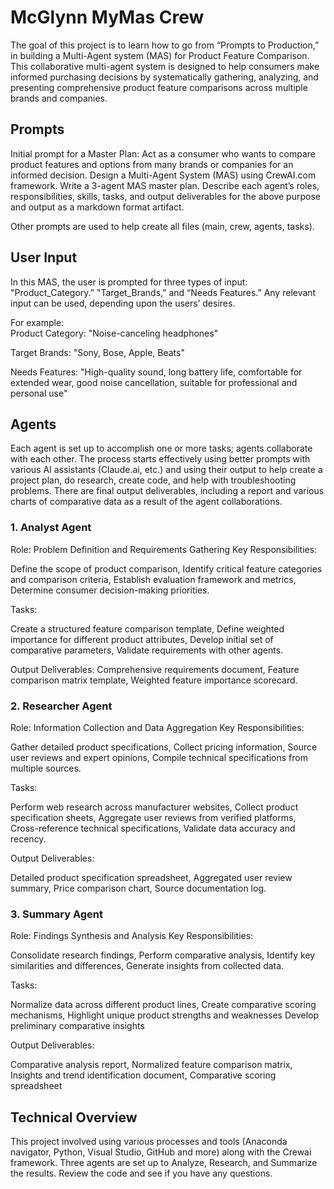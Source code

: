 # McGlynn MyMas Crew

The goal of this project is to learn how to go from “Prompts to Production,” in building a Multi-Agent system (MAS) for Product Feature Comparison. 
This collaborative multi-agent system is designed to help consumers make informed purchasing decisions by systematically gathering, analyzing, and presenting comprehensive product feature comparisons across multiple brands and companies.

## Prompts
Initial prompt for a Master Plan: 
Act as a consumer who wants to compare product features and options from many brands or companies for an informed decision.
Design a Multi-Agent System (MAS) using CrewAI.com framework. 
Write a 3-agent MAS master plan.  Describe each agent’s roles, responsibilities, skills, tasks, and output deliverables for the above purpose and output as a markdown format artifact. 

Other prompts are used to help create all files (main, crew, agents, tasks).

## User Input
In this MAS, the user is prompted for three types of input:  "Product_Category.” "Target_Brands,” and “Needs Features.”  Any relevant input can be used, depending upon the users’ desires.

For example:  
Product Category: "Noise-canceling headphones"

Target Brands: "Sony, Bose, Apple, Beats"

Needs Features: "High-quality sound, long battery life, comfortable for extended wear, good noise cancellation, suitable for professional and personal use"
## Agents
Each agent is set up to accomplish one or more tasks; agents collaborate with each other.  The process starts effectively using better prompts with various AI assistants (Claude.ai, etc.)  and using their output to help create a project plan, do research, create code, and help with troubleshooting problems.  There are final output deliverables, including a report and various charts of comparative data as a result of the agent collaborations. 
### 1. Analyst Agent
Role: Problem Definition and Requirements Gathering Key Responsibilities:

Define the scope of product comparison, Identify critical feature categories and comparison criteria, Establish evaluation framework and metrics,
Determine consumer decision-making priorities.

Tasks:

Create a structured feature comparison template, Define weighted importance for different product attributes, Develop initial set of comparative parameters,
Validate requirements with other agents.

Output Deliverables:
Comprehensive requirements document, Feature comparison matrix template, Weighted feature importance scorecard.

### 2. Researcher Agent
Role: Information Collection and Data Aggregation Key Responsibilities:

Gather detailed product specifications, Collect pricing information, Source user reviews and expert opinions, Compile technical specifications from multiple sources.

Tasks:

Perform web research across manufacturer websites, Collect product specification sheets, Aggregate user reviews from verified platforms, Cross-reference technical specifications, Validate data accuracy and recency.

Output Deliverables:

Detailed product specification spreadsheet, Aggregated user review summary, Price comparison chart, Source documentation log.

### 3. Summary Agent
Role: Findings Synthesis and Analysis Key Responsibilities:

Consolidate research findings, Perform comparative analysis, Identify key similarities and differences, Generate insights from collected data.

Tasks:

Normalize data across different product lines, Create comparative scoring mechanisms, Highlight unique product strengths and weaknesses
Develop preliminary comparative insights

Output Deliverables:

Comparative analysis report, Normalized feature comparison matrix, Insights and trend identification document, Comparative scoring spreadsheet

## Technical Overview
This project involved using various processes and tools (Anaconda navigator, Python, Visual Studio, GitHub and more) along with the Crewai framework. Three agents are set up to Analyze, Research, and Summarize the results. Review the code and see if you have any questions. 

